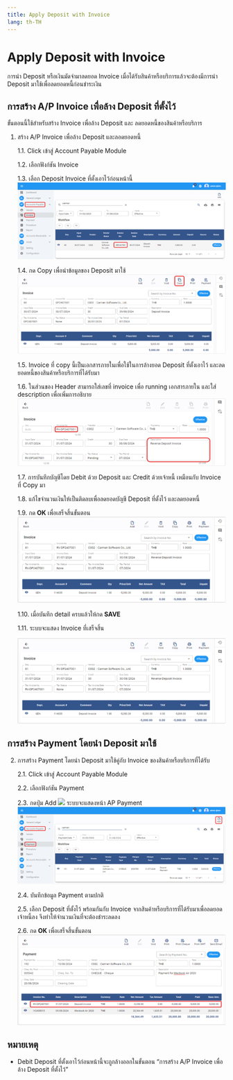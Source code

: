 ```yaml
---
title: Apply Deposit with Invoice
lang: th-TH
---
```


# Apply Deposit with Invoice

การนำ Deposit หรือเงินมัดจำมาลดยอด Invoice เมื่อได้รับสินค้าหรือบริการแล้วจะต้องมีการนำ Deposit มาใช้เพื่อลดยอดหนี้ก่อนชำระเงิน

## การสร้าง A/P Invoice เพื่อล้าง Deposit ที่ตั้งไว้

ขั้นตอนนี้ใช้สำหรับสร้าง Invoice เพื่อล้าง Deposit และ ลดยอดหนี้ของสินค้าหรือบริการ

1. สร้าง A/P Invoice เพื่อล้าง Deposit และลอดยอดหนี้

   1.1. Click เข้าสู่ Account Payable Module

   1.2. เลือกฟังก์ชัน Invoice

   1.3. เลือก Deposit Invoice ที่ตั้งเอาไว้ก่อนหน้านี้ <img src="./image-106.png"  />

   1.4. กด Copy เพื่อนำข้อมูลของ Deposit มาใช้ <img src="./image-107.png"  />

   1.5. Invoice ที่ copy นี้เป็นเอกสารภายในเพื่อใช้ในการล้างยอด Deposit ที่ตั้งเอาไว้ และลดยอดหนี้ของสินค้าหรือบริการที่ได้รับมา

   1.6. ในส่วนของ Header สามารถใส่เลขที่ invoice เพื่อ running เอกสารภายใน และใส่ description เพื่อเพิ่มการอธิบาย <img src="./image-108.png"  />

   1.7. การบันทึกบัญชีโดย Debit ด้วย Deposit และ Credit ด้วยเจ้าหนี้ เหมือนกับ Invoice ที่ Copy มา

   1.8. แก้ไขจำนวนเงินให้เป็นติดลบเพื่อลดยอดบัญชี Deposit ที่ตั้งไว้ และลดยอดหนี้

   1.9. กด **<span class="btn">OK</span>** เพื่อเสร็จสิ้นขั้นตอน <img src="./image-110.png"  />

   1.10. เมื่อบันทึก detail ครบแล้วให้กด **<span class="btn">SAVE</span>**

   1.11. ระบบจะแสดง Invoice ที่เสร็จสิ้น

   ![alt text](image-110.png)

## การสร้าง Payment โดยนำ Deposit มาใช้

2. การสร้าง Payment โดยนำ Deposit มาใช้คู่กับ Invoice ของสินค้าหรือบริการที่ได้รับ

   2.1. Click เข้าสู่ Account Payable Module

   2.2. เลือกฟังก์ชัน Payment

   2.3. กดปุ่ม Add <img src="/add_icon.png" style="display: inline-block;" /> ระบบจะแสดงหน้า AP Payment <img src="./image-111.png"  />

   2.4. บันทึกข้อมูล Payment ตามปกติ

   2.5. เลือก Deposit ที่ตั้งไว้ พร้อมกันกับ Invoice จากสินค้าหรือบริการที่ได้รับมาเพื่อลดยอดเจ้าหนี้ลง จึงทำให้จำนวนเงินที่จะต้องชำระลดลง

   2.6. กด **<span class="btn">OK</span>** เพื่อเสร็จสิ้นขั้นตอน <img src="./image-112.png"  />

## หมายเหตุ

- Debit Deposit ที่ตั้งเอาไว้ก่อนหน้านี้จะถูกล้างออกในขั้นตอน “การสร้าง A/P Invoice เพื่อล้าง Deposit ที่ตั้งไว้”

